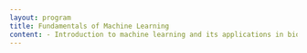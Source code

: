 ```yaml
---
layout: program
title: Fundamentals of Machine Learning
content: - Introduction to machine learning and its applications in biology.
---
```



